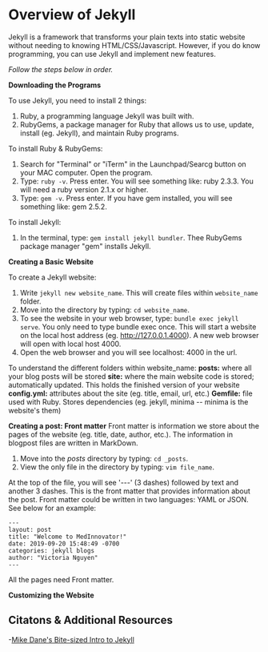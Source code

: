 # Overview of Jekyll
Jekyll is a framework that transforms your plain texts into static website without needing to knowing HTML/CSS/Javascript. However, if you do know programming, you can use Jekyll and implement new features. 

*Follow the steps below in order.*

**Downloading the Programs**

To use Jekyll, you need to install 2 things:
1. Ruby, a programming language Jekyll was built with.
2. RubyGems, a package manager for Ruby that allows us to use, update, install (eg. Jekyll), and maintain Ruby programs.

To install Ruby & RubyGems:
1. Search for "Terminal" or "iTerm" in the Launchpad/Searcg button on your MAC computer. Open the program.
2. Type: `ruby -v`. Press enter. You will see something like: ruby 2.3.3. You will need a ruby version 2.1.x or higher. 
3. Type: `gem -v`. Press enter. If you have gem installed, you will see something like: gem 2.5.2.

To install Jekyll:
1. In the terminal, type: `gem install jekyll bundler`. Thee RubyGems package manager "gem" installs Jekyll.

**Creating a Basic Website**

To create a Jekyll website:
1. Write `jekyll new website_name`. This will create files within `website_name` folder.
2. Move into the directory by typing: `cd website_name`.
3. To see the website in your web browser, type: `bundle exec jekyll serve`. You only need to type bundle exec once. This will start a website on the local host address (eg. http://127.0.0.1.4000). A new web browser will open with local host 4000.
4. Open the web browser and you will see localhost: 4000 in the url.

To understand the different folders within website_name:
**posts:** where all your blog posts will be stored
**site:** where the main website code is stored; automatically updated. This holds the finished version of your website
**config.yml:** attributes about the site (eg. title, email, url, etc.)
**Gemfile:** file used with Ruby. Stores dependencies (eg. jekyll, minima -- minima is the website's them)

**Creating a post: Front matter**
Front matter is information we store about the pages of the website (eg. title, date, author, etc.). The information in blogpost files are written in MarkDown.
  1. Move into the _posts_ directory by typing: `cd _posts`.
  2. View the only file in the directory by typing: `vim file_name`.
  
At the top of the file, you will see '---' (3 dashes) followed by text and another 3 dashes. This is the front matter that provides information about the post. Front matter could be written in two languages: YAML or JSON. See below for an example:
```
---
layout: post
title: "Welcome to MedInnovator!"
date: 2019-09-20 15:48:49 -0700
categories: jekyll blogs
author: "Victoria Nguyen"
---
```
All the pages need Front matter.

**Customizing the Website**


## Citatons & Additional Resources
-[Mike Dane's Bite-sized Intro to Jekyll](https://www.youtube.com/watch?v=T1itpPvFWHI&list=PLLAZ4kZ9dFpOPV5C5Ay0pHaa0RJFhcmcB)
